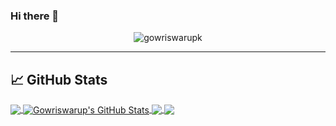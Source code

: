 ### Hi there 👋


<p align="center"> <img src="https://komarev.com/ghpvc/?username=gowriswarupk&label=Profile%20views&color=0e75b6&style=flat" alt="gowriswarupk" /> </p>

<hr>

## &#x1f4c8; GitHub Stats

<a href="https://github.com/gowriswarupk/awakenedspyder">
  <img align="center" src="https://github-readme-stats.vercel.app/api/top-langs/?username=gowriswarupk&hide=java,html,tex&title_color=ffffff&text_color=c9cacc&icon_color=2bbc8a&bg_color=1d1f21&langs_count=6" />
</a>
<a href="https://github.com/gowriswarupk/awakenedspyder">
  <img align="center" src="https://github-readme-stats.vercel.app/api?username=gowriswarupk&show_icons=true&line_height=27&count_private=true&title_color=ffffff&text_color=c9cacc&icon_color=2bbc8a&bg_color=1d1f21" alt="Gowriswarup's GitHub Stats" />
</a>

<a href="https://github.com/gowriswarupk/Empire-LupinOne-Writeup">
  <img align="center" src="https://github-readme-stats.vercel.app/api/pin/?username=gowriswarupk&repo=SpaceCollision-Game-ProgFundementals1Assignment2&title_color=ffffff&text_color=c9cacc&icon_color=2bbc8a&bg_color=1d1f21" />
</a>


<a href="https://github.com/gowriswarupk/Empire-LupinOne-Writeup">
  <img align="center" src="https://github-readme-stats.vercel.app/api/pin/?username=gowriswarupk&repo=Empire-LupinOne-Writeup&title_color=ffffff&text_color=c9cacc&icon_color=2bbc8a&bg_color=1d1f21" />
</a>    

